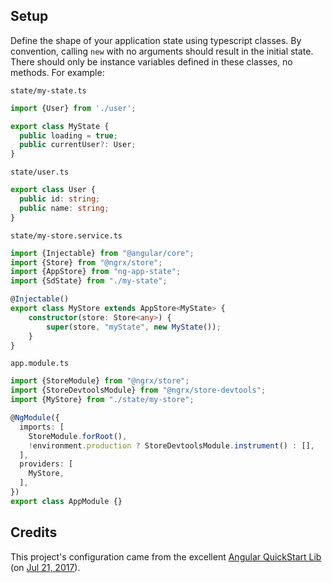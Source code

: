 ## Setup
Define the shape of your application state using typescript classes. By convention, calling `new` with no arguments should result in the initial state. There should only be instance variables defined in these classes, no methods. For example:

`state/my-state.ts`
```ts
import {User} from './user';

export class MyState {
  public loading = true;
  public currentUser?: User;
}
```

`state/user.ts`
```ts
export class User {
  public id: string;
  public name: string;
} 
```

`state/my-store.service.ts`
```ts
import {Injectable} from "@angular/core";
import {Store} from "@ngrx/store";
import {AppStore} from "ng-app-state";
import {SdState} from "./my-state";

@Injectable()
export class MyStore extends AppStore<MyState> {
	constructor(store: Store<any>) {
		super(store, "myState", new MyState());
	}
}
```

`app.module.ts`
```ts
import {StoreModule} from "@ngrx/store";
import {StoreDevtoolsModule} from "@ngrx/store-devtools";
import {MyStore} from "./state/my-store";

@NgModule({
  imports: [
    StoreModule.forRoot(),
    !environment.production ? StoreDevtoolsModule.instrument() : [],
  ],
  providers: [
    MyStore,
  ],
})
export class AppModule {}
```

## Credits
This project's configuration came from the excellent [Angular QuickStart Lib](https://github.com/filipesilva/angular-quickstart-lib) (on [Jul 21, 2017](https://github.com/filipesilva/angular-quickstart-lib/commit/c687d9a3c00c8db5c290f0dfb243172f8dbfdf40)).

